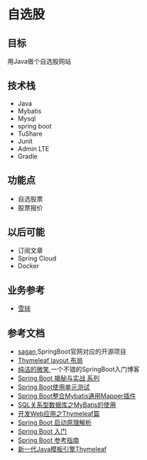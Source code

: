 # 自选股

## 目标 
用Java做个自选股网站

## 技术栈
* Java
* Mybatis
* Mysql
* spring boot
* TuShare
* Junit
* Admin LTE
* Gradle

## 功能点
* 自选股票
* 股票报价

## 以后可能
* 订阅文章
* Spring Cloud
* Docker

## 业务参考
* [雪球](https://xueqiu.com)


## 参考文档
* [sagan](https://github.com/spring-io/sagan),SpringBoot官网对应的开源项目
* [Thymeleaf layout 布局](https://www.jianshu.com/p/db16d4d8d9c7)
* [纯洁的微笑](http://www.ityouknow.com/spring-boot.html),一个不错的SpringBoot入门博客
* [Spring Boot 揭秘与实战 系列](http://blog.720ui.com/columns/springboot_all/)
* [Spring Boot使用单元测试](http://tengj.top/2017/12/28/springboot12/)
* [Spring Boot整合Mybatis通用Mapper插件](http://tengj.top/2017/12/20/springboot11/)
* [SQL关系型数据库之MyBatis的使用](http://tengj.top/2017/04/23/springboot9/)
* [开发Web应用之Thymeleaf篇](http://tengj.top/2017/03/13/springboot4/)
* [Spring Boot 启动原理解析](http://tengj.top/2017/03/09/springboot3/)
* [Spring Boot 入门](http://tengj.top/2017/02/26/springboot1/)
* [Spring Boot 参考指南](https://qbgbook.gitbooks.io/spring-boot-reference-guide-zh/content/)
* [新一代Java模板引擎Thymeleaf](https://www.tianmaying.com/tutorial/using-thymeleaf)
